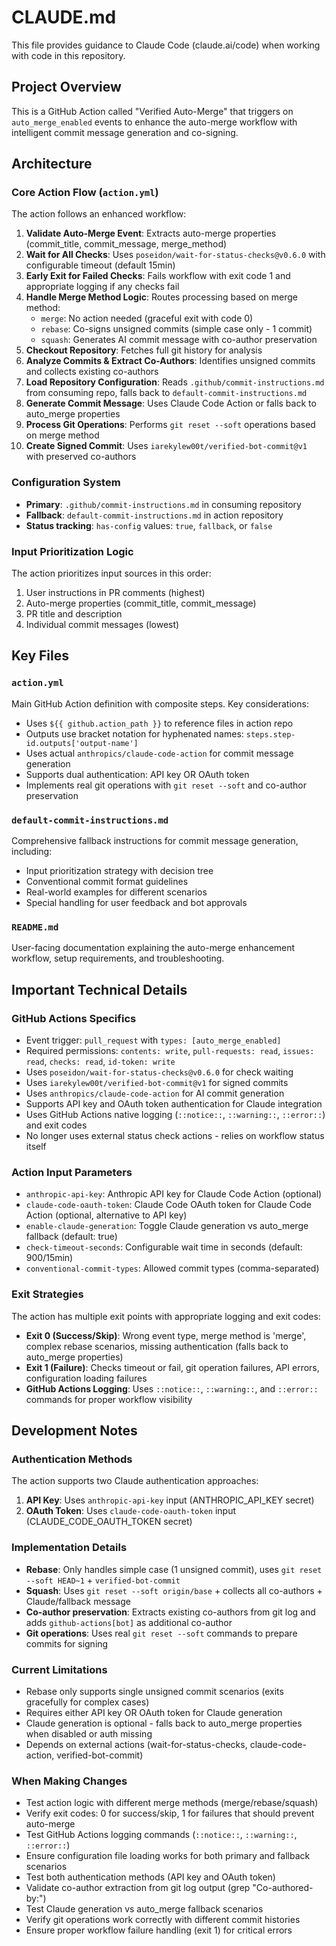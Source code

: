 # CLAUDE.md

This file provides guidance to Claude Code (claude.ai/code) when working with code in this repository.

## Project Overview

This is a GitHub Action called "Verified Auto-Merge" that triggers on `auto_merge_enabled` events to enhance the auto-merge workflow with intelligent commit message generation and co-signing.

## Architecture

### Core Action Flow (`action.yml`)
The action follows an enhanced workflow:
1. **Validate Auto-Merge Event**: Extracts auto-merge properties (commit_title, commit_message, merge_method)
2. **Wait for All Checks**: Uses `poseidon/wait-for-status-checks@v0.6.0` with configurable timeout (default 15min)
3. **Early Exit for Failed Checks**: Fails workflow with exit code 1 and appropriate logging if any checks fail
4. **Handle Merge Method Logic**: Routes processing based on merge method:
   - `merge`: No action needed (graceful exit with code 0)
   - `rebase`: Co-signs unsigned commits (simple case only - 1 commit)
   - `squash`: Generates AI commit message with co-author preservation
5. **Checkout Repository**: Fetches full git history for analysis
6. **Analyze Commits & Extract Co-Authors**: Identifies unsigned commits and collects existing co-authors
7. **Load Repository Configuration**: Reads `.github/commit-instructions.md` from consuming repo, falls back to `default-commit-instructions.md`
8. **Generate Commit Message**: Uses Claude Code Action or falls back to auto_merge properties
9. **Process Git Operations**: Performs `git reset --soft` operations based on merge method
10. **Create Signed Commit**: Uses `iarekylew00t/verified-bot-commit@v1` with preserved co-authors

### Configuration System
- **Primary**: `.github/commit-instructions.md` in consuming repository
- **Fallback**: `default-commit-instructions.md` in action repository
- **Status tracking**: `has-config` values: `true`, `fallback`, or `false`

### Input Prioritization Logic
The action prioritizes input sources in this order:
1. User instructions in PR comments (highest)
2. Auto-merge properties (commit_title, commit_message)
3. PR title and description
4. Individual commit messages (lowest)

## Key Files

### `action.yml`
Main GitHub Action definition with composite steps. Key considerations:
- Uses `${{ github.action_path }}` to reference files in action repo
- Outputs use bracket notation for hyphenated names: `steps.step-id.outputs['output-name']`
- Uses actual `anthropics/claude-code-action` for commit message generation
- Supports dual authentication: API key OR OAuth token
- Implements real git operations with `git reset --soft` and co-author preservation

### `default-commit-instructions.md`
Comprehensive fallback instructions for commit message generation, including:
- Input prioritization strategy with decision tree
- Conventional commit format guidelines
- Real-world examples for different scenarios
- Special handling for user feedback and bot approvals

### `README.md`
User-facing documentation explaining the auto-merge enhancement workflow, setup requirements, and troubleshooting.

## Important Technical Details

### GitHub Actions Specifics
- Event trigger: `pull_request` with `types: [auto_merge_enabled]`
- Required permissions: `contents: write`, `pull-requests: read`, `issues: read`, `checks: read`, `id-token: write`
- Uses `poseidon/wait-for-status-checks@v0.6.0` for check waiting
- Uses `iarekylew00t/verified-bot-commit@v1` for signed commits
- Uses `anthropics/claude-code-action` for AI commit generation
- Supports API key and OAuth token authentication for Claude integration
- Uses GitHub Actions native logging (`::notice::`, `::warning::`, `::error::`) and exit codes
- No longer uses external status check actions - relies on workflow status itself

### Action Input Parameters
- `anthropic-api-key`: Anthropic API key for Claude Code Action (optional)
- `claude-code-oauth-token`: Claude Code OAuth token for Claude Code Action (optional, alternative to API key)
- `enable-claude-generation`: Toggle Claude generation vs auto_merge fallback (default: true)
- `check-timeout-seconds`: Configurable wait time in seconds (default: 900/15min)
- `conventional-commit-types`: Allowed commit types (comma-separated)

### Exit Strategies
The action has multiple exit points with appropriate logging and exit codes:
- **Exit 0 (Success/Skip)**: Wrong event type, merge method is 'merge', complex rebase scenarios, missing authentication (falls back to auto_merge properties)
- **Exit 1 (Failure)**: Checks timeout or fail, git operation failures, API errors, configuration loading failures
- **GitHub Actions Logging**: Uses `::notice::`, `::warning::`, and `::error::` commands for proper workflow visibility

## Development Notes

### Authentication Methods
The action supports two Claude authentication approaches:
1. **API Key**: Uses `anthropic-api-key` input (ANTHROPIC_API_KEY secret)
2. **OAuth Token**: Uses `claude-code-oauth-token` input (CLAUDE_CODE_OAUTH_TOKEN secret)

### Implementation Details
- **Rebase**: Only handles simple case (1 unsigned commit), uses `git reset --soft HEAD~1` + `verified-bot-commit`
- **Squash**: Uses `git reset --soft origin/base` + collects all co-authors + Claude/fallback message
- **Co-author preservation**: Extracts existing co-authors from git log and adds `github-actions[bot]` as additional co-author
- **Git operations**: Uses real `git reset --soft` commands to prepare commits for signing

### Current Limitations
- Rebase only supports single unsigned commit scenarios (exits gracefully for complex cases)
- Requires either API key OR OAuth token for Claude generation
- Claude generation is optional - falls back to auto_merge properties when disabled or auth missing
- Depends on external actions (wait-for-status-checks, claude-code-action, verified-bot-commit)

### When Making Changes
- Test action logic with different merge methods (merge/rebase/squash)
- Verify exit codes: 0 for success/skip, 1 for failures that should prevent auto-merge
- Test GitHub Actions logging commands (`::notice::`, `::warning::`, `::error::`)
- Ensure configuration file loading works for both primary and fallback scenarios
- Test both authentication methods (API key and OAuth token)
- Validate co-author extraction from git log output (grep "Co-authored-by:")
- Test Claude generation vs auto_merge fallback scenarios
- Verify git operations work correctly with different commit histories
- Ensure proper workflow failure handling (exit 1) for critical errors